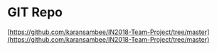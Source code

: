 # GIT Repo

[https://github.com/karansambee/IN2018-Team-Project/tree/master](https://github.com/karansambee/IN2018-Team-Project/tree/master)